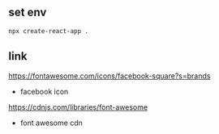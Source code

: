 ## set env
```bash
npx create-react-app .


```

## link
https://fontawesome.com/icons/facebook-square?s=brands
- facebook icon

https://cdnjs.com/libraries/font-awesome
- font awesome cdn
